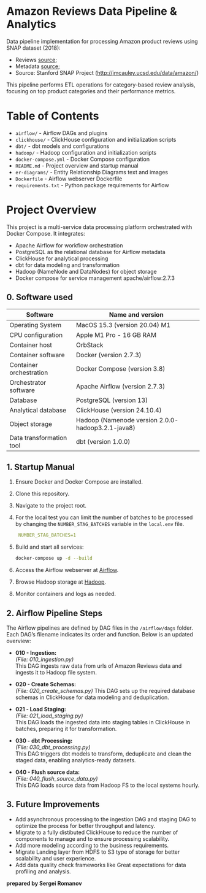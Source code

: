 # Amazon Reviews Data Pipeline & Analytics

Data pipeline implementation for processing Amazon product reviews using SNAP dataset (2018):
- Reviews [source](https://snap.stanford.edu/data/amazon/productGraph/item_dedup.json.gz);
- Metadata [source](https://snap.stanford.edu/data/amazon/productGraph/metadata.json.gz);
- Source: Stanford SNAP Project (http://jmcauley.ucsd.edu/data/amazon/)

This pipeline performs ETL operations for category-based review analysis, focusing on top product categories and their performance metrics.

# Table of Contents
- `airflow/` - Airflow DAGs and plugins
- `clickhouse/` - ClickHouse configuration and initialization scripts
- `dbt/` - dbt models and configurations
- `hadoop/` - Hadoop configuration and initialization scripts
- `docker-compose.yml` - Docker Compose configuration
- `README.md` - Project overview and startup manual
- `er-diagrams/` - Entity Relationship Diagrams text and images
- `Dockerfile` - Airflow webserver Dockerfile
- `requirements.txt` - Python package requirements for Airflow

# Project Overview

This project is a multi-service data processing platform orchestrated with Docker Compose. It integrates:
- Apache Airflow for workflow orchestration
- PostgreSQL as the relational database for Airflow metadata
- ClickHouse for analytical processing 
- dbt for data modeling and transformation
- Hadoop (NameNode and DataNodes) for object storage
- Docker compose for service management
 apache/airflow:2.7.3

## 0\. Software used 
| Software                      | Name and version                                       |
|-------------------------------|--------------------------------------------------------|
| Operating System              | MacOS 15.3 (version 20.04) M1                           |
| CPU configuration             | Apple M1 Pro - 16 GB RAM                               |
| Container host                | OrbStack                                               |
| Container software            | Docker (version 2.7.3) |
| Container orchestration       | Docker Compose (version 3.8)                           |
| Orchestrator software         | Apache Airflow (version 2.7.3)                           |
| Database                      | PostgreSQL (version 13)                                |
| Analytical database           | ClickHouse (version 24.10.4)                           |
| Object storage                | Hadoop (Namenode version 2.0.0-hadoop3.2.1-java8)       |
| Data transformation tool      | dbt (version 1.0.0)                                    |


## 1\. Startup Manual

1. Ensure Docker and Docker Compose are installed.
2. Clone this repository.
3. Navigate to the project root.
4. For the local test you can limit the number of batches to be processed by changing the `NUMBER_STAG_BATCHES` variable in the `local.env` file.
   ```yaml
    NUMBER_STAG_BATCHES=1
   ```
5. Build and start all services:
   ```bash
   docker-compose up -d --build
   ```

6. Access the Airflow webserver at [Airflow](http://localhost:8080).
7. Browse Hadoop storage at [Hadoop](http://localhost:9870/explorer.html#/).
8. Monitor containers and logs as needed.

## 2. Airflow Pipeline Steps

The Airflow pipelines are defined by DAG files in the `/airflow/dags` folder. Each DAG’s filename indicates its order and function. Below is an updated overview:

- **010 - Ingestion:**  
  *(File: 010_ingestion.py)*  
  This DAG ingests raw data from urls of Amazon Reviews data and ingests it to Hadoop file system.

- **020 - Create Schemas:**  
  *(File: 020_create_schemas.py)*
  This DAG sets up the required database schemas in ClickHouse for data modeling and deduplication.

- **021 - Load Staging:**  
  *(File: 021_load_staging.py)*  
  This DAG loads the ingested data into staging tables in ClickHouse in batches, preparing it for transformation.

- **030 - dbt Processing:**  
  *(File: 030_dbt_processing.py)*  
  This DAG triggers dbt models to transform, deduplicate and clean the staged data, enabling analytics-ready datasets.

- **040 - Flush source data:**  
  *(File: 040_flush_source_data.py)*  
  This DAG loads source data from Hadoop FS to the local systems hourly.

## 3. Future Improvements
- Add asynchronous processing to the ingestion DAG and staging DAG to optimize the process for better throughput and latency.
- Migrate to a fully distibuted ClickHouse to reduce the number of components to manage and to ensure processing scalability.
- Add more modeling according to the business requirements.
- Migrate Landing layer from HDFS to S3 type of storage for better scalability and user experience.
- Add data quality check frameworks like Great expectations for data profiling and analysis.


**prepared by Sergei Romanov**
